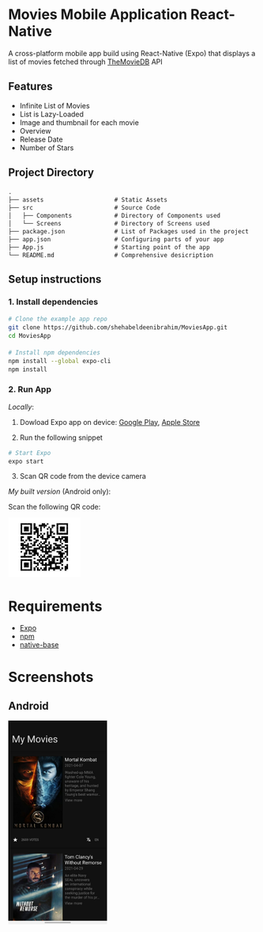 # Movies Mobile Application React-Native

A cross-platform mobile app build using React-Native (Expo) that displays a list of movies fetched through [TheMovieDB]('https://developers.themoviedb.org/') API

## Features

- Infinite List of Movies
- List is Lazy-Loaded
- Image and thumbnail for each movie
- Overview
- Release Date
- Number of Stars

## Project Directory

    .
    ├── assets                    # Static Assets
    ├── src                       # Source Code
    │   ├── Components            # Directory of Components used
    │   └── Screens               # Directory of Screens used
    ├── package.json              # List of Packages used in the project
    ├── app.json                  # Configuring parts of your app
    ├── App.js                    # Starting point of the app
    └── README.md                 # Comprehensive desicription

## Setup instructions

### 1. Install dependencies

```sh
# Clone the example app repo
git clone https://github.com/shehabeldeenibrahim/MoviesApp.git
cd MoviesApp

# Install npm dependencies
npm install --global expo-cli
npm install
```

### 2. Run App

_Locally_:

1. Dowload Expo app on device:
   [Google Play]('https://play.google.com/store/apps/details?id=host.exp.exponent&hl=en&gl=US'), [Apple Store]('https://apps.apple.com/us/app/expo-go/id982107779')

2. Run the following snippet

```sh
# Start Expo
expo start
```

3. Scan QR code from the device camera

_My built version_ (Android only):

Scan the following QR code:

![QR Code](https://raw.githubusercontent.com/shehabeldeenibrahim/MoviesApp/master/QR.png?token=AOLURWLMC24E2NKJSE6OHSDAVXDRW)

# Requirements

- [Expo]('https://expo.io/')
- [npm]('https://www.npmjs.com/')
- [native-base]('https://nativebase.io/')

# Screenshots

## Android

<img src="https://raw.githubusercontent.com/shehabeldeenibrahim/MoviesApp/master/AndroidSS.jpeg?token=AOLURWIGWDNLVQTP4BHFZVTAVXDGK" alt="drawing" style="width:200px;"/>
